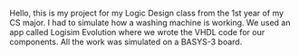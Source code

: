Hello, this is my project for my Logic Design class from the 1st year of my CS major.
I had to simulate how a washing machine is working.
We used an app called Logisim Evolution where we wrote the VHDL code for our components.
All the work was simulated on a BASYS-3 board. 
